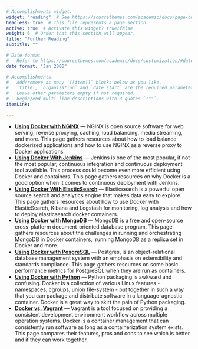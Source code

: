```yaml
---
# Accomplishments widget.
widget: "reading"  # See https://sourcethemes.com/academic/docs/page-builder/
headless: true  # This file represents a page section.
active: true  # Activate this widget? true/false
weight: 6  # Order that this section will appear.
title: "Further Reading"
subtitle: ""

# Date format
#   Refer to https://sourcethemes.com/academic/docs/customization/#date-format
date_format: "Jan 2006"

# Accomplishments.
#   Add/remove as many `[[item]]` blocks below as you like.
#   `title`, `organization` and `date_start` are the required parameters.
#   Leave other parameters empty if not required.
#   Begin/end multi-line descriptions with 3 quotes `"""`.
itemLink:

---
```


- **[Using Docker with NGINX](/display/containers/using+docker+with+NGINX)**  — NGINX&nbsp;is open source software for web serving, reverse proxying, caching, load balancing, media streaming, and more. This page gathers resources about how to load balance dockerized applications and how to use NGINX as a reverse proxy to Docker applications.
- **[Using Docker With Jenkins](/display/containers/using+docker+with+jenkins)**  — Jenkins is one of the most popular, if not the most popular, continuous integration and continuous deployment tool available. This process could become even more efficient using Docker and containers. This page gathers resources on why Docker is a good option when it comes to continuous deployment with Jenkins.
- **[Using Docker With ElasticSearch](/display/containers/using+docker+with+elasticSearch)**  — Elasticsearch is a powerful open source search and analytics engine that makes data easy to explore. This page gathers resources about how to use Docker with ElasticSearch, Kibana and Logstash  for monitoring, log analysis and how to deploy elasticsearch docker containers.
- **[Using Docker with MongoDB ](/display/containers/using+docker+with+mongoDB")**  — MongoDB is a free and open-source cross-platform document-oriented database program. This page gathers resources about the challenges in running and orchestrating MongoDB in Docker containers, &nbsp;running MongoDB as a replica set in Docker and more.
- **[Using Docker with PosgreSQL](/display/containers/using+docker+with+posgreSQL)**  — Postgres, is an object-relational database management system with an emphasis on extensibility and standards compliance. This page gathers resources on some basic performance metrics for PostgreSQL when they are run as containers.
- **[Using Docker with Python](/display/containers/Using+docker+with+python)**  — Python packaging is awkward and confusing. Docker is a collection of various Linux features - namespaces, cgroups, union file-system - put together in such a way that you can package and distribute software in a language-agnostic container. Docker is a great way to skirt the pain of Python packaging.
- **[Docker vs. Vagrant](/display/containers/docker+vs.+vagrant)**  — Vagrant is a tool focused on providing a consistent development environment workflow across multiple operation systems. Docker is a container management that can consistently run software as long as a containerization system exists. This page compares their features, pros and cons to see which is better and if they can work together.